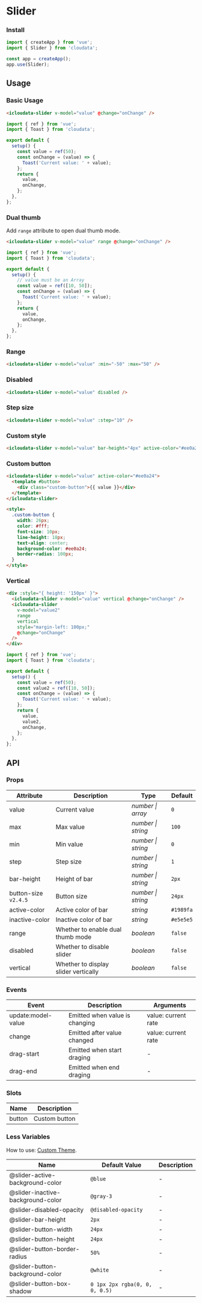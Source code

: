 # Slider

### Install

```js
import { createApp } from 'vue';
import { Slider } from 'cloudata';

const app = createApp();
app.use(Slider);
```

## Usage

### Basic Usage

```html
<icloudata-slider v-model="value" @change="onChange" />
```

```js
import { ref } from 'vue';
import { Toast } from 'cloudata';

export default {
  setup() {
    const value = ref(50);
    const onChange = (value) => {
      Toast('Current value: ' + value);
    };
    return {
      value,
      onChange,
    };
  },
};
```

### Dual thumb

Add `range` attribute to open dual thumb mode.

```html
<icloudata-slider v-model="value" range @change="onChange" />
```

```js
import { ref } from 'vue';
import { Toast } from 'cloudata';

export default {
  setup() {
    // value must be an Array
    const value = ref([10, 50]);
    const onChange = (value) => {
      Toast('Current value: ' + value);
    };
    return {
      value,
      onChange,
    };
  },
};
```

### Range

```html
<icloudata-slider v-model="value" :min="-50" :max="50" />
```

### Disabled

```html
<icloudata-slider v-model="value" disabled />
```

### Step size

```html
<icloudata-slider v-model="value" :step="10" />
```

### Custom style

```html
<icloudata-slider v-model="value" bar-height="4px" active-color="#ee0a24" />
```

### Custom button

```html
<icloudata-slider v-model="value" active-color="#ee0a24">
  <template #button>
    <div class="custom-button">{{ value }}</div>
  </template>
</icloudata-slider>

<style>
  .custom-button {
    width: 26px;
    color: #fff;
    font-size: 10px;
    line-height: 18px;
    text-align: center;
    background-color: #ee0a24;
    border-radius: 100px;
  }
</style>
```

### Vertical

```html
<div :style="{ height: '150px' }">
  <icloudata-slider v-model="value" vertical @change="onChange" />
  <icloudata-slider
    v-model="value2"
    range
    vertical
    style="margin-left: 100px;"
    @change="onChange"
  />
</div>
```

```js
import { ref } from 'vue';
import { Toast } from 'cloudata';

export default {
  setup() {
    const value = ref(50);
    const value2 = ref([10, 50]);
    const onChange = (value) => {
      Toast('Current value: ' + value);
    };
    return {
      value,
      value2,
      onChange,
    };
  },
};
```

## API

### Props

| Attribute | Description | Type | Default |
| --- | --- | --- | --- |
| value | Current value | _number \| array_ | `0` |
| max | Max value | _number \| string_ | `100` |
| min | Min value | _number \| string_ | `0` |
| step | Step size | _number \| string_ | `1` |
| bar-height | Height of bar | _number \| string_ | `2px` |
| button-size `v2.4.5` | Button size | _number \| string_ | `24px` |
| active-color | Active color of bar | _string_ | `#1989fa` |
| inactive-color | Inactive color of bar | _string_ | `#e5e5e5` |
| range | Whether to enable dual thumb mode | _boolean_ | `false` |
| disabled | Whether to disable slider | _boolean_ | `false` |
| vertical | Whether to display slider vertically | _boolean_ | `false` |

### Events

| Event              | Description                    | Arguments           |
| ------------------ | ------------------------------ | ------------------- |
| update:model-value | Emitted when value is changing | value: current rate |
| change             | Emitted after value changed    | value: current rate |
| drag-start         | Emitted when start draging     | -                   |
| drag-end           | Emitted when end draging       | -                   |

### Slots

| Name   | Description   |
| ------ | ------------- |
| button | Custom button |

### Less Variables

How to use: [Custom Theme](#/en-US/theme).

| Name | Default Value | Description |
| --- | --- | --- |
| @slider-active-background-color | `@blue` | - |
| @slider-inactive-background-color | `@gray-3` | - |
| @slider-disabled-opacity | `@disabled-opacity` | - |
| @slider-bar-height | `2px` | - |
| @slider-button-width | `24px` | - |
| @slider-button-height | `24px` | - |
| @slider-button-border-radius | `50%` | - |
| @slider-button-background-color | `@white` | - |
| @slider-button-box-shadow | `0 1px 2px rgba(0, 0, 0, 0.5)` | - |
